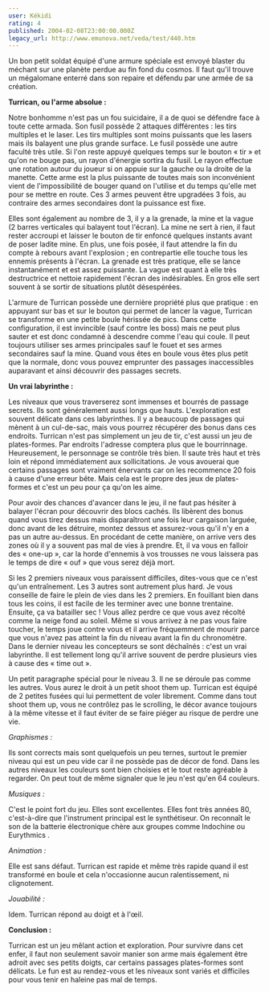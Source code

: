```yaml
---
user: Kékidi
rating: 4
published: 2004-02-08T23:00:00.000Z
legacy_url: http://www.emunova.net/veda/test/440.htm
---
```

Un bon petit soldat équipé d'une armure spéciale est envoyé blaster du méchant sur une planète perdue au fin fond du cosmos. Il faut qu'il trouve un mégalomane enterré dans son repaire et défendu par une armée de sa création.  

  

**Turrican, ou l'arme absolue :**  

Notre bonhomme n'est pas un fou suicidaire, il a de quoi se défendre face à toute cette armada. Son fusil possède 2 attaques différentes : les tirs multiples et le laser. Les tirs multiples sont moins puissants que les lasers mais ils balayent une plus grande surface. Le fusil possède une autre faculté très utile. Si l'on reste appuyé quelques temps sur le bouton « tir » et qu'on ne bouge pas, un rayon d'énergie sortira du fusil. Le rayon effectue une rotation autour du joueur si on appuie sur la gauche ou la droite de la manette. Cette arme est la plus puissante de toutes mais son inconvénient vient de l'impossibilité de bouger quand on l'utilise et du temps qu'elle met pour se mettre en route. Ces 3 armes peuvent être upgradées 3 fois, au contraire des armes secondaires dont la puissance est fixe.  

Elles sont également au nombre de 3, il y a la grenade, la mine et la vague (2 barres verticales qui balayent tout l'écran). La mine ne sert à rien, il faut rester accroupi et laisser le bouton de tir enfoncé quelques instants avant de poser ladite mine. En plus, une fois posée, il faut attendre la fin du compte à rebours avant l'explosion ; en contrepartie elle touche tous les ennemis présents à l'écran. La grenade est très pratique, elle se lance instantanément et est assez puissante. La vague est quant à elle très destructrice et nettoie rapidement l'écran des indésirables. En gros elle sert souvent à se sortir de situations plutôt désespérées.  

L'armure de Turrican possède une dernière propriété plus que pratique : en appuyant sur bas et sur le bouton qui permet de lancer la vague, Turrican se transforme en une petite boule hérissée de pics. Dans cette configuration, il est invincible (sauf contre les boss) mais ne peut plus sauter et est donc condamné à descendre comme l'eau qui coule. Il peut toujours utiliser ses armes principales sauf le fouet et ses armes secondaires sauf la mine. Quand vous êtes en boule vous êtes plus petit que la normale, donc vous pouvez emprunter des passages inaccessibles auparavant et ainsi découvrir des passages secrets.  

  

**Un vrai labyrinthe :**  

Les niveaux que vous traverserez sont immenses et bourrés de passage secrets. Ils sont généralement aussi longs que hauts. L'exploration est souvent délicate dans ces labyrinthes. Il y a beaucoup de passages qui mènent à un cul-de-sac, mais vous pourrez récupérer des bonus dans ces endroits. Turrican n'est pas simplement un jeu de tir, c'est aussi un jeu de plates-formes. Par endroits l'adresse comptera plus que le bourrinnage. Heureusement, le personnage se contrôle très bien. Il saute très haut et très loin et répond immédiatement aux sollicitations. Je vous avouerai que certains passages sont vraiment énervants car on les recommence 20 fois à cause d'une erreur bête. Mais cela est le propre des jeux de plates-formes et c'est un peu pour ça qu'on les aime.  

Pour avoir des chances d'avancer dans le jeu, il ne faut pas hésiter à balayer l'écran pour découvrir des blocs cachés. Ils libèrent des bonus quand vous tirez dessus mais disparaîtront une fois leur cargaison larguée, donc avant de les détruire, montez dessus et assurez-vous qu'il n'y en a pas un autre au-dessus. En procédant de cette manière, on arrive vers des zones où il y a souvent pas mal de vies à prendre. Et, il va vous en falloir des « one-up », car la horde d'ennemis à vos trousses ne vous laissera pas le temps de dire « ouf » que vous serez déjà mort.  

Si les 2 premiers niveaux vous paraissent difficiles, dites-vous que ce n'est qu'un entraînement. Les 3 autres sont autrement plus hard. Je vous conseille de faire le plein de vies dans les 2 premiers. En fouillant bien dans tous les coins, il est facile de les terminer avec une bonne trentaine. Ensuite, ça va batailler sec ! Vous allez perdre ce que vous avez récolté comme la neige fond au soleil. Même si vous arrivez à ne pas vous faire toucher, le temps joue contre vous et il arrive fréquemment de mourir parce que vous n'avez pas atteint la fin du niveau avant la fin du chronomètre. Dans le dernier niveau les concepteurs se sont déchaînés : c'est un vrai labyrinthe. Il est tellement long qu'il arrive souvent de perdre plusieurs vies à cause des « time out ».  

Un petit paragraphe spécial pour le niveau 3\. Il ne se déroule pas comme les autres. Vous aurez le droit à un petit shoot them up. Turrican est équipé de 2 petites fusées qui lui permettent de voler librement. Comme dans tout shoot them up, vous ne contrôlez pas le scrolling, le décor avance toujours à la même vitesse et il faut éviter de se faire piéger au risque de perdre une vie.  

  

_Graphismes :_  

Ils sont corrects mais sont quelquefois un peu ternes, surtout le premier niveau qui est un peu vide car il ne possède pas de décor de fond. Dans les autres niveaux les couleurs sont bien choisies et le tout reste agréable à regarder. On peut tout de même signaler que le jeu n'est qu'en 64 couleurs.  

  

_Musiques :_  

C'est le point fort du jeu. Elles sont excellentes. Elles font très années 80, c'est-à-dire que l'instrument principal est le synthétiseur. On reconnaît le son de la batterie électronique chère aux groupes comme Indochine ou Eurythmics .  

  

_Animation :_  

Elle est sans défaut. Turrican est rapide et même très rapide quand il est transformé en boule et cela n'occasionne aucun ralentissement, ni clignotement.  

  

_Jouabilité :_  

Idem. Turrican répond au doigt et à l'œil.  

  

**Conclusion :**  

Turrican est un jeu mêlant action et exploration. Pour survivre dans cet enfer, il faut non seulement savoir manier son arme mais également être adroit avec ses petits doigts, car certains passages plates-formes sont délicats. Le fun est au rendez-vous et les niveaux sont variés et difficiles pour vous tenir en haleine pas mal de temps.